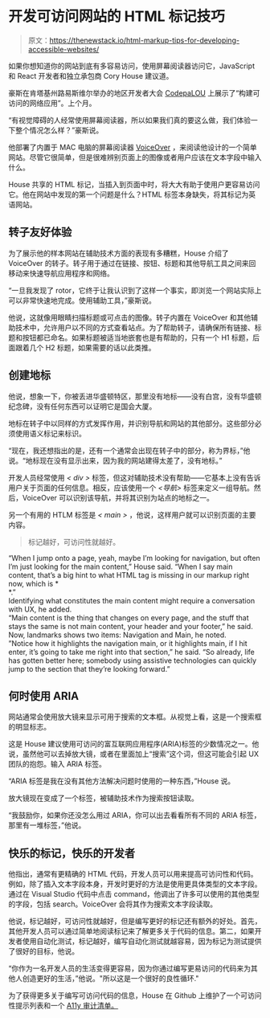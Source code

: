 # 开发可访问网站的 HTML 标记技巧

> 原文：<https://thenewstack.io/html-markup-tips-for-developing-accessible-websites/>

如果你想知道你的网站到底有多容易访问，使用屏幕阅读器访问它，JavaScript 和 React 开发者和独立承包商 Cory House 建议道。

豪斯在肯塔基州路易斯维尔举办的地区开发者大会 [CodepaLOU](http://www.codepalousa.com/) 上展示了“构建可访问的网络应用”。上个月。

“有视觉障碍的人经常使用屏幕阅读器，所以如果我们真的要这么做，我们体验一下整个情况怎么样？”豪斯说。

他部署了内置于 MAC 电脑的屏幕阅读器 [VoiceOver](https://www.apple.com/voiceover/info/guide/_1124.html) ，来阅读他设计的一个简单网站。尽管它很简单，但是很难辨别页面上的图像或者用户应该在文本字段中输入什么。

House 共享的 HTML 标记，当插入到页面中时，将大大有助于使用户更容易访问它。他在网站中发现的第一个问题是什么？HTML 标签本身缺失，将其标记为英语网站。

## 转子友好体验

为了展示他的样本网站在辅助技术方面的表现有多糟糕，House 介绍了 VoiceOver 的转子。转子用于通过在链接、按钮、标题和其他导航工具之间来回移动来快速导航应用程序和网络。

“一旦我发现了 rotor，它终于让我认识到了这样一个事实，即浏览一个网站实际上可以非常快速地完成。使用辅助工具，”豪斯说。

他说，这就像用眼睛扫描标题或可点击的图像。转子内置在 VoiceOver 和其他辅助技术中，允许用户以不同的方式查看站点。为了帮助转子，请确保所有链接、标题和按钮都已命名。如果标题被适当地嵌套也是有帮助的，只有一个 H1 标题，后面跟着几个 H2 标题，如果需要的话以此类推。

## 创建地标

他说，想象一下，你被丢进华盛顿特区，那里没有地标——没有白宫，没有华盛顿纪念碑，没有任何东西可以证明它是国会大厦。

地标在转子中以同样的方式发挥作用，并识别导航和网站的其他部分。这些部分必须使用语义标记来标识。

“现在，我还想指出的是，还有一个通常会出现在转子中的部分，称为界标，”他说。“地标现在没有显示出来，因为我的网站建得太差了，没有地标。”

开发人员经常使用 *< div >* 标签，但这对辅助技术没有帮助——它基本上没有告诉用户关于页面的任何信息。相反，应该使用一个 *<导航>* 标签来定义一组导航。然后，VoiceOver 可以识别该导航，并将其识别为站点的地标之一。

另一个有用的 HTLM 标签是 *< main >* ，他说，这样用户就可以识别页面的主要内容。

> 标记越好，可访问性就越好。

<main>“When I jump onto a page, yeah, maybe I’m looking for navigation, but often I’m just looking for the main content,” House said. “When I say main content, that’s a big hint to what HTML tag is missing in our markup right now, which is *<main>*.” 

<main>

<main>Identifying what constitutes the main content might require a conversation with UX, he added.</main>

<main>
“Main content is the thing that changes on every page, and the stuff that stays the same is not main content, your header and your footer,” he said. Now, landmarks shows two items: Navigation and Main, he noted.</main>

<main>
”Notice how it highlights the navigation main, or it highlights main, if I hit enter, it’s going to take me right into that section,” he said. “So already, life has gotten better here; somebody using assistive technologies can quickly jump to the section that they’re looking forward.”

## 何时使用 ARIA

网站通常会使用放大镜来显示可用于搜索的文本框。从视觉上看，这是一个搜索框的明显标志。

这是 House 建议使用可访问的富互联网应用程序(ARIA)标签的少数情况之一。他说，虽然他可以去掉放大镜，或者在里面加上“搜索”这个词，但这可能会引起 UX 团队的抱怨。输入 ARIA 标签。

“ARIA 标签是我在没有其他方法解决问题时使用的一种东西，”House 说。

放大镜现在变成了一个标签，被辅助技术作为搜索按钮读取。

“我鼓励你，如果你还没怎么用过 ARIA，你可以出去看看所有不同的 ARIA 标签，那里有一堆标签，”他说。

## 快乐的标记，快乐的开发者

他指出，通常有更精确的 HTML 代码，开发人员可以用来提高可访问性和代码。例如，除了插入文本字段本身，开发时更好的方法是使用更具体类型的文本字段。通过在 Visual Studio 代码中点击 command，他调出了许多可以使用的其他类型的字段，包括 search。VoiceOver 会将其作为搜索文本字段读取。

他说，标记越好，可访问性就越好，但是编写更好的标记还有额外的好处。首先，其他开发人员可以通过简单地阅读标记来了解更多关于代码的信息。第二，如果开发者使用自动化测试，标记越好，编写自动化测试就越容易，因为标记为测试提供了很好的目标，他说。

“你作为一名开发人员的生活变得更容易，因为你通过编写更易访问的代码来为其他人创造更好的生活，”他说。"所以这是一个很好的良性循环."

为了获得更多关于编写可访问代码的信息，House 在 Github 上维护了一个可访问性提示列表和一个 [A11y 审计清单。](https://github.com/coryhouse/a11y)

</main>

</main>

</main>

<svg xmlns:xlink="http://www.w3.org/1999/xlink" viewBox="0 0 68 31" version="1.1"><title>Group</title> <desc>Created with Sketch.</desc></svg>